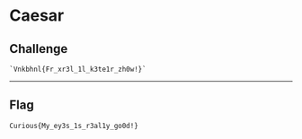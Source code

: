 # Caesar

## Challenge
```
`Vnkbhnl{Fr_xr3l_1l_k3te1r_zh0w!}`
```

---
## Flag
```
Curious{My_ey3s_1s_r3al1y_go0d!}
```